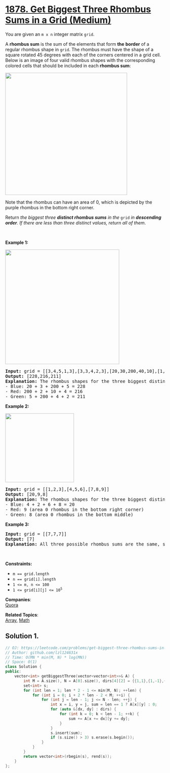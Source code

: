 # [1878. Get Biggest Three Rhombus Sums in a Grid (Medium)](https://leetcode.com/problems/get-biggest-three-rhombus-sums-in-a-grid/)

<p>You are given an <code>m x n</code> integer matrix <code>grid</code>​​​.</p>

<p>A <strong>rhombus sum</strong> is the sum of the elements that form <strong>the</strong> <strong>border</strong> of a regular rhombus shape in <code>grid</code>​​​. The rhombus must have the shape of a square rotated 45 degrees with each of the corners centered in a grid cell. Below is an image of four valid rhombus shapes with the corresponding colored cells that should be included in each <strong>rhombus sum</strong>:</p>
<img alt="" src="https://assets.leetcode.com/uploads/2021/04/23/pc73-q4-desc-2.png" style="width: 385px; height: 385px;">
<p>Note that the rhombus can have an area of 0, which is depicted by the purple rhombus in the bottom right corner.</p>

<p>Return <em>the biggest three <strong>distinct rhombus sums</strong> in the </em><code>grid</code><em> in <strong>descending order</strong></em><em>. If there are less than three distinct values, return all of them</em>.</p>

<p>&nbsp;</p>
<p><strong>Example 1:</strong></p>
<img alt="" src="https://assets.leetcode.com/uploads/2021/04/23/pc73-q4-ex1.png" style="width: 360px; height: 361px;">
<pre><strong>Input:</strong> grid = [[3,4,5,1,3],[3,3,4,2,3],[20,30,200,40,10],[1,5,5,4,1],[4,3,2,2,5]]
<strong>Output:</strong> [228,216,211]
<strong>Explanation:</strong> The rhombus shapes for the three biggest distinct rhombus sums are depicted above.
- Blue: 20 + 3 + 200 + 5 = 228
- Red: 200 + 2 + 10 + 4 = 216
- Green: 5 + 200 + 4 + 2 = 211
</pre>

<p><strong>Example 2:</strong></p>
<img alt="" src="https://assets.leetcode.com/uploads/2021/04/23/pc73-q4-ex2.png" style="width: 217px; height: 217px;">
<pre><strong>Input:</strong> grid = [[1,2,3],[4,5,6],[7,8,9]]
<strong>Output:</strong> [20,9,8]
<strong>Explanation:</strong> The rhombus shapes for the three biggest distinct rhombus sums are depicted above.
- Blue: 4 + 2 + 6 + 8 = 20
- Red: 9 (area 0 rhombus in the bottom right corner)
- Green: 8 (area 0 rhombus in the bottom middle)
</pre>

<p><strong>Example 3:</strong></p>

<pre><strong>Input:</strong> grid = [[7,7,7]]
<strong>Output:</strong> [7]
<strong>Explanation:</strong> All three possible rhombus sums are the same, so return [7].
</pre>

<p>&nbsp;</p>
<p><strong>Constraints:</strong></p>

<ul>
	<li><code>m == grid.length</code></li>
	<li><code>n == grid[i].length</code></li>
	<li><code>1 &lt;= m, n &lt;= 100</code></li>
	<li><code>1 &lt;= grid[i][j] &lt;= 10<sup>5</sup></code></li>
</ul>


**Companies**:  
[Quora](https://leetcode.com/company/quora)

**Related Topics**:  
[Array](https://leetcode.com/tag/array/), [Math](https://leetcode.com/tag/math/)

## Solution 1.

```cpp
// OJ: https://leetcode.com/problems/get-biggest-three-rhombus-sums-in-a-grid/
// Author: github.com/lzl124631x
// Time: O(MN * min(M, N) * log(MN))
// Space: O(1)
class Solution {
public:
    vector<int> getBiggestThree(vector<vector<int>>& A) {
        int M = A.size(), N = A[0].size(), dirs[4][2] = {{1,1},{1,-1},{-1,-1},{-1,1}};
        set<int> s;
        for (int len = 1; len * 2 - 1 <= min(M, N); ++len) {
            for (int i = 0; i + 2 * len - 2 < M; ++i) {
                for (int j = len - 1; j <= N - len; ++j) {
                    int x = i, y = j, sum = len == 1 ? A[x][y] : 0;
                    for (auto &[dx, dy] : dirs) {
                        for (int k = 0; k < len - 1; ++k) {
                            sum += A[x += dx][y += dy];
                        }
                    }
                    s.insert(sum);
                    if (s.size() > 3) s.erase(s.begin());
                }
            }
        }
        return vector<int>(rbegin(s), rend(s));
    }
};
```